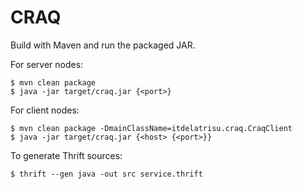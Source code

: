 # CRAQ

Build with Maven and run the packaged JAR.

For server nodes:
```
$ mvn clean package
$ java -jar target/craq.jar {<port>}
```

For client nodes:
```
$ mvn clean package -DmainClassName=itdelatrisu.craq.CraqClient
$ java -jar target/craq.jar {<host> {<port>}}
```

To generate Thrift sources:
```
$ thrift --gen java -out src service.thrift
```
